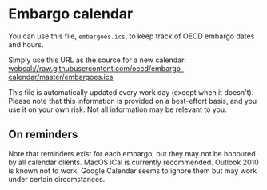 # Embargo calendar

You can use this file, `embargoes.ics`, to keep track of OECD embargo dates and hours.

Simply use this URL as the source for a new calendar: 
[webcal://raw.githubusercontent.com/oecd/embargo-calendar/master/embargoes.ics](<webcal://raw.githubusercontent.com/oecd/embargo-calendar/master/embargoes.ics>)

This file is automatically updated every work day (except when it doesn't).  Please note that this information is provided on a best-effort basis, and you use it on your own risk. Not all information may be relevant to you.

## On reminders

Note that reminders exist for each embargo, but they may not be honoured by all calendar clients. MacOS iCal is currently recommended. Outlook 2010 is known not to work. Google Calendar seems to ignore them but may work under certain circomstances.
